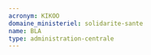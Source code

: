```yaml
---
acronym: KIKOO
domaine_ministeriel: solidarite-sante
name: BLA
type: administration-centrale
---
```

